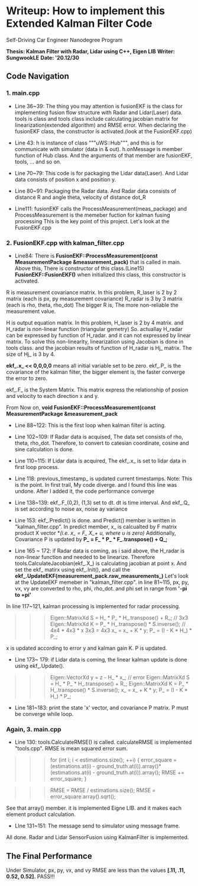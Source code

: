 # Writeup: How to implement this Extended Kalman Filter Code
Self-Driving Car Engineer Nanodegree Program

**Thesis: Kalman Filter with Radar, Lidar using C++, Eigen LIB**
**Writer: SungwookLE**
**Date: '20.12/30**

## Code Navigation

### 1. main.cpp
- Line 36~39:
The thing you may attention is fusionEKF is the class for implementing fusion flow structure with Radar and Lidar(Laser) data.
tools is class and tools class include calculating jacobian matrix for linearization(extended algorithm) and RMSE error.
When declaring the fusionEKF class, the constructor is activated.(look at the FusionEKF.cpp)

- Line 43: 
h is instance of class """uWS::Hub""", and this is for communicate with simulator (data in & out).
h.onMessage is member function of Hub class. And the arguments of that member are fusionEKF, tools, ... and so on.

- Line 70~79:
This code is for packaging the Lidar data(Laser). And Lidar data consists of position x and position y.

- Line 80~91:
Packaging the Radar data. And Radar data consists of distance R and angle theta, velocity of distance dot_R

- Line111:
fusionEKF calls the ProcessMeasurement(meas_package) and ProcessMeasurement is the memeber fuction for kalman fusing processing
This is the key point of this project. Let's look at the FusionEKF.cpp

### 2. FusionEKF.cpp with kalman_filter.cpp
- Line84:
There is **FusionEKF::ProcessMeasurement(const MeasurementPackage &measurement_pack)** that is called in main.
Above this, There is constructor of this class.(Line15)
**FusionEKF::FusionEKF()**
when initialized this class, this constructor is activated.

R is measurement covariance matrix. In this problem, R_laser is 2 by 2 matrix (each is px, py measurement covariance)
R_radar is 3 by 3 matrix (each is rho, theta, rho_dot)
The bigger R is, The more non-reliable the measurement value.

H is output equation matrix. In this problem, H_laser is 2 by 4 matrix. and H_radar is non-linear function (triangular gemetry)
So. actuallay H_radar can be expressed by function of H_radar. and it can not expressed by linear matrix. 
To solve this non-linearity, linearization using Jacobian is done in tools class. and the jacobian results of function of H_radar is Hj_ matrix.
The size of Hj_ is 3 by 4.

**ekf_.x_ << 0,0,0,0** means all initial variable set to be zero.
ekf_.P_ is the covariance of the kalman filter, the bigger element is, the faster converge the error to zero.

ekf_.F_ is the System Matrix.
This matrix express the relationship of posion and velocity to each direction x and y.

From Now on,
**void FusionEKF::ProcessMeasurement(const MeasurementPackage &measurement_pack**
- Line 88~122:
This is the first loop when kalman filter is acting.
- Line 102~109:
If Radar data is acquised, The data set consists of rho, theta, rho_dot.
Therefore, to convert to catesian coordinate, cosine and sine calculation is done.

- Line 110~115:
If Lidar data is acquired, The ekf_.x_ is set to lidar data in first loop process.

- Line 118: 
previous_timestamp_ is updated current timestamps.
Note: This is the point. In first trail, My code diverge. and I found this line was undone. After I added it, the code performance converge

- Line 138~139:
ekf_.F_(0,2), (1,3) set to dt. dt is time interval.
And ekf_.Q_ is set according to noise ax, noise ay variance

- Line 153:
ekf_.Predict() is done. and Predict() member is written in "kalman_filter.cpp".
In predict member, x_ is calcualted by F matrix product X vector **(i.e. x_ = F_ *X_+ u, where u is zero)**
Additionally, Covariance P is updated by **P_ = F_ * P_ * F_.transpose() + Q_;**

- Line 165 ~ 172:
if Radar data is coming, as i said above, the H_radar is non-linear function and needed to be linearize.
Therefore tools.CalculateJacobian(ekf_.X_) is calculating jacobian at point x.
And set the ekf_ matirx using ekf_.Init(), and call the **ekf_.UpdateEKF(measurement_pack.raw_measurements_)**
Let's look at the UpdateEKF memeber in "kalman_filter.cpp".
in line 81~115, px, py, vx, vy are converted to rho, phi, rho_dot.
and phi set in range from **'-pi to +pi'**

In line 117~121, kalman processing is implemented for radar processing.

>>>	Eigen::MatrixXd S = H_ * P_ * H_.transpose() + R_; // 3x3
>>>	Eigen::MatrixXd K = P_ * H_.transpose() * S.inverse(); // 4x4 * 4x3 * x 3x3 = 4x3
>>>	x_ = x_ + K * y;
>>>	P_ = (I - K * H_) * P_;


x is updated according to error y and kalman gain K.
P is updated.

- Line 173~ 179:
if Lidar data is coming, the linear kalman update is done using ekf_.Update().

>>>	Eigen::VectorXd y = z - H_ * x_; // error
>>>	Eigen::MatrixXd S = H_ * P_ * H_.transpose() + R_;
>>>	Eigen::MatrixXd K = P_ * H_.transpose() * S.inverse();
>>>	x_ = x_ + K * y;
>>>	P_ = (I - K * H_) * P_;


- Line 181~183:
print the state 'x' vector, and covariance P matrix.
P must be converge while loop.

### Again, 3. main.cpp
- Line 130: tools.CalculateRMSE() is called.
calculateRMSE is implemented "tools.cpp".
RMSE is mean squared error sum.


>>>    for (int i; i < estimations.size(); ++i)
>>>    {
>>>       error_square = (estimations.at(i) - ground_truth.at(i)).array()* (estimations.at(i) - ground_truth.at(i)).array(); 
>>>      RMSE += error_square;
>>>    }

>>>   RMSE = RMSE / estimations.size();
>>>   RMSE = error_square.array().sqrt();

See that array() member. it is implemented Eigne LIB. and it makes each element product calculation.

- LIne 131~151:
The message send to simulator using message frame.

All done.
Radar and Lidar SensorFusion using KalmanFilter is implemented.

## The Final Performance 
Under Simulator, px, py, vx, and vy RMSE are less than the values **[.11, .11, 0.52, 0.52].**
PASS!!!
